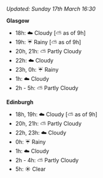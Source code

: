 *Updated: Sunday 17th March 16:30*

**Glasgow**

* 18h: :cloud: Cloudy [:partly_sunny: as of 9h]
* 19h: :umbrella: Rainy [:partly_sunny: as of 9h]
* 20h, 21h: :partly_sunny: Partly Cloudy
* 22h: :cloud: Cloudy
* 23h, 0h: :umbrella: Rainy
* 1h: :cloud: Cloudy
* 2h - 5h: :partly_sunny: Partly Cloudy

**Edinburgh**

* 18h, 19h: :cloud: Cloudy [:partly_sunny: as of 9h]
* 20h, 21h: :partly_sunny: Partly Cloudy
* 22h, 23h: :cloud: Cloudy
* 0h: :umbrella: Rainy
* 1h: :cloud: Cloudy
* 2h - 4h: :partly_sunny: Partly Cloudy
* 5h: :sunny: Clear
